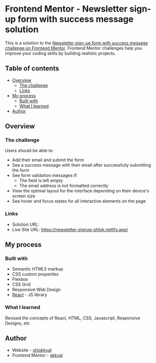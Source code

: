 # Frontend Mentor - Newsletter sign-up form with success message solution

This is a solution to the [Newsletter sign-up form with success message challenge on Frontend Mentor](https://www.frontendmentor.io/challenges/newsletter-signup-form-with-success-message-3FC1AZbNrv). Frontend Mentor challenges help you improve your coding skills by building realistic projects.

## Table of contents

- [Overview](#overview)
  - [The challenge](#the-challenge)
  - [Links](#links)
- [My process](#my-process)
  - [Built with](#built-with)
  - [What I learned](#what-i-learned)
- [Author](#author)

## Overview

### The challenge

Users should be able to:

- Add their email and submit the form
- See a success message with their email after successfully submitting the form
- See form validation messages if:
  - The field is left empty
  - The email address is not formatted correctly
- View the optimal layout for the interface depending on their device's screen size
- See hover and focus states for all interactive elements on the page

### Links

- Solution URL:
- Live Site URL: https://newsletter-signup-shlok.netlify.app/

## My process

### Built with

- Semantic HTML5 markup
- CSS custom properties
- Flexbox
- CSS Grid
- Responsive Web Design
- [React](https://reactjs.org/) - JS library

### What I learned

Revised the concepts of React, HTML, CSS, Javascript, Responsive Designs, etc

## Author

- Website - [shlokkyal](https://www.linkedin.com/in/shlokkyal/)
- Frontend Mentor - [skkyal](https://www.frontendmentor.io/profile/skkyal)
